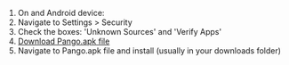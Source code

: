 1. On and Android device:
2. Navigate to Settings > Security
3. Check the boxes: 'Unknown Sources' and 'Verify Apps'
4. [Download Pango.apk file]()
5. Navigate to Pango.apk file and install (usually in your downloads folder)

